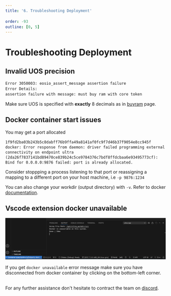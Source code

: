 ```yaml
---
title: '6. Troubleshooting Deployment'

order: -93
outline: [0, 5]
---
```


# Troubleshooting Deployment

## Invalid UOS precision

```sh
Error 3050003: eosio_assert_message assertion failure
Error Details:
assertion failure with message: must buy ram with core token
```

Make sure UOS is specified with **exactly** 8 decimals as in [buyram](https://developers.ultra.io/experimental/contracts/System%20Contract/system-actions/buyram.html#buyram-buy-ram-with-uos) page.

## Docker container start issues

You may get a port allocated

```
1f9fd2ba03b243b5c8dabff76b9ffa49a8141af0fc9f7d46b37f9054e8cc945f
docker: Error response from daemon: driver failed programming external connectivity on endpoint ultra (2da26f7837141bd89470ce839b24c5ce9784376c7bdf8ffdcbaa6e93495773cf): Bind for 0.0.0.0:9876 failed: port is already allocated.
```

Consider stoppping a process listening to that port or reassigning a mapping to a different port on your host machine, i.e `-p 9876:1234`

You can also change your workdir (output directory) with `-v`. Refer to docker [documentation](https://docs.docker.com/storage/volumes/#choose-the--v-or---mount-flag).

## Vscode extension docker unavailable

![](/images/vscode-docker-issue.png)

If you get `docker unavailable` error message make sure you have disconnected from docker container by clicking on the bottom-left corner.

\
For any further assistance don't hesitate to contract the team on [discord](https://discord.com/invite/U7raPf6qZu).
